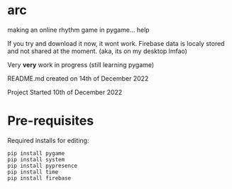 # arc
making an online rhythm game in pygame... help

If you try and download it now, it wont work. Firebase data is localy stored and not shared at the moment. (aka, its on my desktop lmfao)

Very **very** work in progress (still learning pygame)

README.md created on 14th of December 2022

Project Started 10th of December 2022

# Pre-requisites
Required installs for editing:
```
pip install pygame
pip install system
pip install pypresence
pip install time
pip install firebase
```
